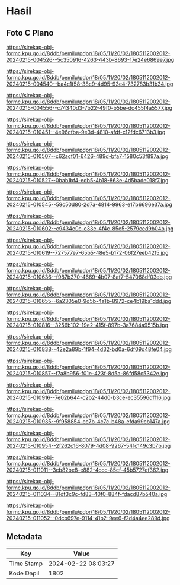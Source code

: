 # Hasil

## Foto C Plano

https://sirekap-obj-formc.kpu.go.id/8ddb/pemilu/pdpr/18/05/11/20/02/1805112002012-20240215-004526--5c350916-4263-443b-8693-17e24e6869e7.jpg

https://sirekap-obj-formc.kpu.go.id/8ddb/pemilu/pdpr/18/05/11/20/02/1805112002012-20240215-004540--ba4c1f58-38c9-4d95-93e4-732783b31b34.jpg

https://sirekap-obj-formc.kpu.go.id/8ddb/pemilu/pdpr/18/05/11/20/02/1805112002012-20240215-004556--c74340d3-7b22-49f0-b5be-dc455f4a5577.jpg

https://sirekap-obj-formc.kpu.go.id/8ddb/pemilu/pdpr/18/05/11/20/02/1805112002012-20240215-010451--4e96cfba-9e3d-4810-afdf-c12fdc6713b3.jpg

https://sirekap-obj-formc.kpu.go.id/8ddb/pemilu/pdpr/18/05/11/20/02/1805112002012-20240215-010507--c62acf01-6426-489d-bfa7-1580c53f897a.jpg

https://sirekap-obj-formc.kpu.go.id/8ddb/pemilu/pdpr/18/05/11/20/02/1805112002012-20240215-010527--0bab1bf4-edb5-4b18-863e-4d5bade018f7.jpg

https://sirekap-obj-formc.kpu.go.id/8ddb/pemilu/pdpr/18/05/11/20/02/1805112002012-20240215-010545--59c50d80-2d7a-4814-9963-e17b6696e37a.jpg

https://sirekap-obj-formc.kpu.go.id/8ddb/pemilu/pdpr/18/05/11/20/02/1805112002012-20240215-010602--c9434e0c-c33e-4f4c-85e5-2579ced9b04b.jpg

https://sirekap-obj-formc.kpu.go.id/8ddb/pemilu/pdpr/18/05/11/20/02/1805112002012-20240215-010619--727577e7-65b5-48e5-b172-06f27eeb42f5.jpg

https://sirekap-obj-formc.kpu.go.id/8ddb/pemilu/pdpr/18/05/11/20/02/1805112002012-20240215-010636--f987b370-4669-4b07-8af7-547068df03eb.jpg

https://sirekap-obj-formc.kpu.go.id/8ddb/pemilu/pdpr/18/05/11/20/02/1805112002012-20240215-010655--6a2305e0-9d5b-4a1b-8972-ce4b19ba1ddd.jpg

https://sirekap-obj-formc.kpu.go.id/8ddb/pemilu/pdpr/18/05/11/20/02/1805112002012-20240215-010816--3256b102-19e2-415f-897b-3a7684a9515b.jpg

https://sirekap-obj-formc.kpu.go.id/8ddb/pemilu/pdpr/18/05/11/20/02/1805112002012-20240215-010838--42e2a89b-1f94-4d32-bd0a-6df09d48fe04.jpg

https://sirekap-obj-formc.kpu.go.id/8ddb/pemilu/pdpr/18/05/11/20/02/1805112002012-20240215-010857--f7a8b956-f01e-423f-8d5a-86fd58c5342e.jpg

https://sirekap-obj-formc.kpu.go.id/8ddb/pemilu/pdpr/18/05/11/20/02/1805112002012-20240215-010916--7e02b644-c2b2-44d0-b3ce-ec35596dff16.jpg

https://sirekap-obj-formc.kpu.go.id/8ddb/pemilu/pdpr/18/05/11/20/02/1805112002012-20240215-010935--9f958854-ec7b-4c7c-b48a-efda99cb147a.jpg

https://sirekap-obj-formc.kpu.go.id/8ddb/pemilu/pdpr/18/05/11/20/02/1805112002012-20240215-010954--2f262c16-8079-4d08-9267-541c149c3b7b.jpg

https://sirekap-obj-formc.kpu.go.id/8ddb/pemilu/pdpr/18/05/11/20/02/1805112002012-20240215-011011--3cb82be8-e882-4ccc-85cf-45b5727ef362.jpg

https://sirekap-obj-formc.kpu.go.id/8ddb/pemilu/pdpr/18/05/11/20/02/1805112002012-20240215-011034--81df3c9c-fd83-40f0-884f-fdacd87b540a.jpg

https://sirekap-obj-formc.kpu.go.id/8ddb/pemilu/pdpr/18/05/11/20/02/1805112002012-20240215-011052--0dcb697e-9114-41b2-9ee6-f2d4a4ee289d.jpg


## Metadata

| Key        | Value               |
| ---------- | ------------------- |
| Time Stamp | 2024-02-22 08:03:27 |
| Kode Dapil | 1802                |



